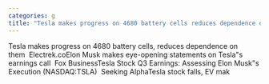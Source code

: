 ```yaml
---
categories: g
title: "Tesla makes progress on 4680 battery cells reduces dependence on them  Electrekco"
---
```

Tesla makes progress on 4680 battery cells, reduces dependence on them&nbsp;&nbsp;Electrek.coElon Musk makes eye-opening statements on Tesla"s earnings call&nbsp;&nbsp;Fox BusinessTesla Stock Q3 Earnings: Assessing Elon Musk"s Execution (NASDAQ:TSLA)&nbsp;&nbsp;Seeking AlphaTesla stock falls, EV mak